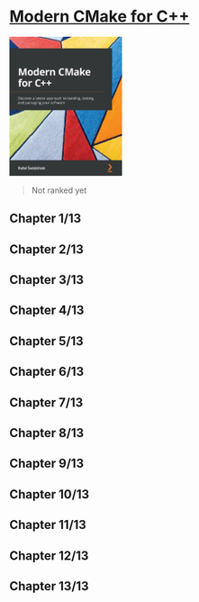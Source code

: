 # [Modern CMake for C++](https://www.amazon.com/Modern-CMake-Discover-approach-packaging/dp/1801070059/ref=sr_1_2?keywords=CMake+Best+Practices%3A+Discover+proven+techniques+for+creating+and+maintaining+programming+projects+with+CMake&qid=1669926068&s=books&sr=1-2)
<img alt="9781801070058" src="../covers/9781801070058.jpg" width="200"/>

> Not ranked yet

## Chapter 1/13
## Chapter 2/13
## Chapter 3/13
## Chapter 4/13
## Chapter 5/13
## Chapter 6/13
## Chapter 7/13
## Chapter 8/13
## Chapter 9/13
## Chapter 10/13
## Chapter 11/13
## Chapter 12/13
## Chapter 13/13
